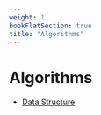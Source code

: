 ```yaml
---
weight: 1
bookFlatSection: true
title: "Algorithms"
---
```


# Algorithms

- [Data Structure](./Data-Structures/data-structure) 
